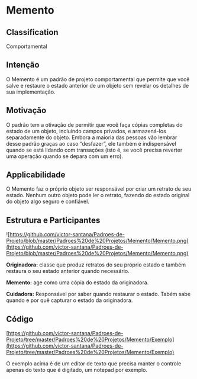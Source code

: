 # Memento


## Classification
Comportamental

## Intenção
O Memento é um padrão de projeto comportamental que permite que você salve e restaure o estado anterior de um objeto sem revelar os detalhes de sua implementação.

## Motivação

O padrão tem a otivação de permitir que você faça cópias completas do estado de um objeto, incluindo campos privados, e armazená-los separadamente do objeto. Embora a maioria das pessoas vão lembrar desse padrão graças ao caso “desfazer”, ele também é indispensável quando se está lidando com transações (isto é, se você precisa reverter uma operação quando se depara com um erro).


## Applicabilidade
O Memento faz o próprio objeto ser responsável por criar um retrato de seu estado. Nenhum outro objeto pode ler o retrato, fazendo do estado original do objeto algo seguro e confiável.

## Estrutura e Participantes

![https://github.com/victor-santana/Padroes-de-Projeto/blob/master/Padroes%20de%20Projetos/Memento/Memento.png](https://github.com/victor-santana/Padroes-de-Projeto/blob/master/Padroes%20de%20Projetos/Memento/Memento.png)

**Originadora:** classe que produz retratos do seu próprio estado e também restaura o seu estado anterior quando necessário.

**Memento:** age como uma cópia do estado da originadora.

**Cuidadora:** Responsável por saber quando restaurar o estado. Tabém sabe quando e por quê capturar o estado da originadora.

## Código

[https://github.com/victor-santana/Padroes-de-Projeto/tree/master/Padroes%20de%20Projetos/Memento/Exemplo](https://github.com/victor-santana/Padroes-de-Projeto/tree/master/Padroes%20de%20Projetos/Memento/Exemplo)

O exemplo acima é de um editor de texto que precisa manter o controle apenas do texto que é digitado, um notepad por exemplo.

